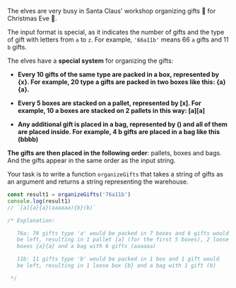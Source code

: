 The elves are very busy in Santa Claus' workshop organizing gifts 🎁 for
Christmas Eve 🎄.

The input format is special, as it indicates the number of gifts and the type 
of gift with letters from `a` to `z`. For example, `'66a11b'` means 66 `a` 
gifts and 11 `b` gifts.

The elves have a **special system** for organizing the gifts:

- **Every 10 gifts of the same type are packed in a box, represented by {x}. 
For example, 20 type a gifts are packed in two boxes like this: {a}{a}.**

- **Every 5 boxes are stacked on a pallet, represented by [x]. 
For example, 10 a boxes are stacked on 2 pallets in this way: [a][a]**

- **Any additional gift is placed in a bag, represented by () and all of 
them are placed inside. For example, 4 b gifts are placed in a bag like 
this (bbbb)**

**The gifts are then placed in the following order**: pallets, boxes and bags. 
And the gifts appear in the same order as the input string.

Your task is to write a function `organizeGifts` that takes a string of gifts 
as an argument and returns a string representing the warehouse.

```javascript
const result1 = organizeGifts('76a11b')
console.log(result1)
// `[a]{a}{a}(aaaaaa){b}(b)`

/* Explanation:

   76a: 76 gifts type 'a' would be packed in 7 boxes and 6 gifts would 
   be left, resulting in 1 pallet [a] (for the first 5 boxes), 2 loose 
   boxes {a}{a} and a bag with 6 gifts (aaaaaa)

   11b: 11 gifts type 'b' would be packed in 1 box and 1 gift would 
   be left, resulting in 1 loose box {b} and a bag with 1 gift (b)

 */
```
